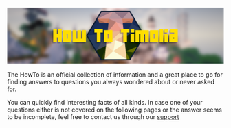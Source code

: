 ![The HowTo](HowToTimolia.png)

The HowTo is an official collection of information and a great place to go for finding answers to questions you always wondered about or never asked for.

You can quickly find interesting facts of all kinds. 
In case one of your questions either is not covered on the following pages or the answer seems to be incomplete, feel free to contact us through our [support](/faq/#todo)
